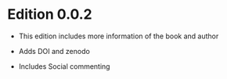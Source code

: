 # Edition 0.0.2

- This edition includes more information of the book and author

- Adds DOI and zenodo

- Includes Social commenting
